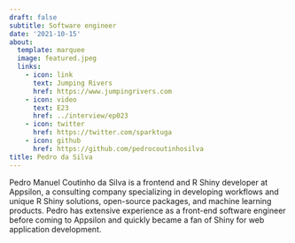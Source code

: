 ```yaml
---
draft: false
subtitle: Software engineer
date: '2021-10-15'
about:
  template: marquee
  image: featured.jpeg
  links:
    - icon: link
      text: Jumping Rivers
      href: https://www.jumpingrivers.com
    - icon: video
      text: E23
      href: ../interview/ep023
    - icon: twitter
      href: https://twitter.com/sparktuga
    - icon: github
      href: https://github.com/pedrocoutinhosilva
title: Pedro da Silva
---
```


Pedro Manuel Coutinho da Silva is a frontend and R Shiny developer at Appsilon, a consulting company specializing in developing workflows and unique R Shiny solutions, open-source packages, and machine learning products. Pedro has extensive experience as a front-end software engineer before coming to Appsilon and quickly became a fan of Shiny for web application development.
